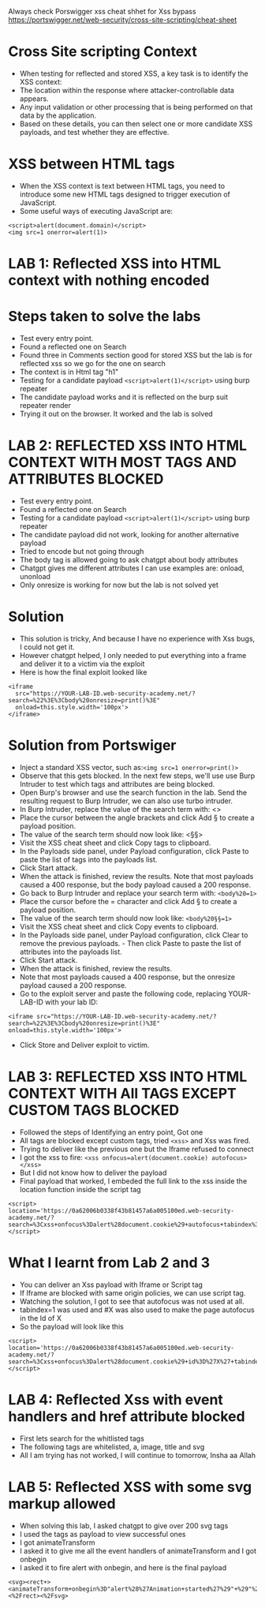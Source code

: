 Always check Porswigger xss cheat shhet for Xss bypass https://portswigger.net/web-security/cross-site-scripting/cheat-sheet

# Cross Site scripting Context

- When testing for reflected and stored XSS, a key task is to identify the XSS context:
- The location within the response where attacker-controllable data appears.
- Any input validation or other processing that is being performed on that data by the application.
- Based on these details, you can then select one or more candidate XSS payloads, and test whether they are effective.

# XSS between HTML tags
- When the XSS context is text between HTML tags, you need to introduce some new HTML tags designed to trigger execution of JavaScript.
- Some useful ways of executing JavaScript are:
```
<script>alert(document.domain)</script>
<img src=1 onerror=alert(1)>
```

# LAB 1: Reflected XSS into HTML context with nothing encoded
# Steps taken to solve the labs
- Test every entry point.
- Found a reflected one on Search
- Found three in Comments section good for stored XSS but the lab is for reflected xss so we go for the one on search
- The context is in Html tag "h1"
- Testing for a candidate payload ```<script>alert(1)</script>``` using burp repeater
- The candidate payload works and it is reflected on the burp suit repeater render
- Trying it out on the browser. It worked and the lab is solved

# LAB 2: REFLECTED XSS INTO HTML CONTEXT WITH MOST TAGS AND ATTRIBUTES BLOCKED
- Test every entry point.
- Found a reflected one on Search
- Testing for a candidate payload ```<script>alert(1)</script>``` using burp repeater
- The candidate payload did not work, looking for another alternative payload
- Tried to encode but not going through
- The body tag is allowed going to ask chatgpt about body attributes
- Chatgpt gives me different attributes I can use examples are: onload, unonload
- Only onresize is working for now but the lab is not solved yet
# Solution
- This solution is tricky, And because I have no experience with Xss bugs, I could not get it.
- However chatgpt helped, I only needed to put everything into a frame and deliver it to a victim via the exploit
- Here is how the final exploit looked like
```code
<iframe
  src="https://YOUR-LAB-ID.web-security-academy.net/?search=%22%3E%3Cbody%20onresize=print()%3E"
  onload=this.style.width='100px'>
</iframe>
```
# Solution from Portswiger
- Inject a standard XSS vector, such as:```<img src=1 onerror=print()>```
- Observe that this gets blocked. In the next few steps, we'll use use Burp Intruder to test which tags and attributes are being blocked.
- Open Burp's browser and use the search function in the lab. Send the resulting request to Burp Intruder, we can also use turbo intruder.
- In Burp Intruder, replace the value of the search term with: <>
- Place the cursor between the angle brackets and click Add § to create a payload position. 
- The value of the search term should now look like: <§§>
- Visit the XSS cheat sheet and click Copy tags to clipboard.
- In the Payloads side panel, under Payload configuration, click Paste to paste the list of tags into the payloads list. 
- Click  Start attack.
- When the attack is finished, review the results. Note that most payloads caused a 400 response, but the body payload caused a 200 response.
- Go back to Burp Intruder and replace your search term with:
```<body%20=1>```
- Place the cursor before the = character and click Add § to create a payload position. 
- The value of the search term should now look like: ```<body%20§§=1>```
- Visit the XSS cheat sheet and click Copy events to clipboard.
- In the Payloads side panel, under Payload configuration, click Clear to remove the previous payloads. - Then click Paste to paste the list of attributes into the payloads list. 
- Click  Start attack.
- When the attack is finished, review the results. 
- Note that most payloads caused a 400 response, but the onresize payload caused a 200 response.
- Go to the exploit server and paste the following code, replacing YOUR-LAB-ID with your lab ID:
```
<iframe src="https://YOUR-LAB-ID.web-security-academy.net/?search=%22%3E%3Cbody%20onresize=print()%3E" onload=this.style.width='100px'>
```
- Click Store and Deliver exploit to victim.

# LAB 3: REFLECTED XSS INTO HTML CONTEXT WITH All TAGS EXCEPT CUSTOM TAGS BLOCKED
- Followed the steps of Identifying an entry point, Got one
- All tags are blocked except custom tags, tried ```<xss>``` and Xss was fired.
- Trying to deliver like the previous one but the Iframe refused to connect 
- I got the xss to fire:
```<xss onfocus=alert(document.cookie) autofocus></xss>```
- But I did not know how to deliver the payload
- Final payload that worked, I embeded the full link to the xss inside the location function inside the script tag
```
<script>
location='https://0a62006b0338f43b81457a6a005100ed.web-security-academy.net/?search=%3Cxss+onfocus%3Dalert%28document.cookie%29+autofocus+tabindex%3D1%3E%'
</script>
```
# What I learnt from Lab 2 and 3
- You can deliver an Xss payload with Iframe or Script tag
- If Iframe are blocked with same origin policies, we can use script tag.
- Watching the solution, I got to see that autofocus was not used at all.
- tabindex=1 was used and #X was also used to make the page autofocus in the Id of X
- So the payload will look like this
```
<script>
location='https://0a62006b0338f43b81457a6a005100ed.web-security-academy.net/?search=%3Cxss+onfocus%3Dalert%28document.cookie%29+id%3D%27X%27+tabindex%3D1%3E%#X'
</script>
```
# LAB 4: Reflected Xss with event handlers and href attribute blocked
- First lets search for the whitlisted tags
- The following tags are whitelisted, a, image, title and svg
- All I am trying has not worked, I will continue to tomorrow, Insha aa Allah


# LAB 5: Reflected XSS with some svg markup allowed
- When solving this lab, I asked chatgpt to give over 200 svg tags
- I used the tags as payload to view successful ones
- I got animateTransform
- I asked it to give me all the event handlers of animateTransform and I got onbegin
- I asked it to fire alert with onbegin, and here is the final payload
```
<svg><rect+><animateTransform+onbegin%3D"alert%28%27Animation+started%27%29"+%29"%2F><%2Frect><%2Fsvg>
```
